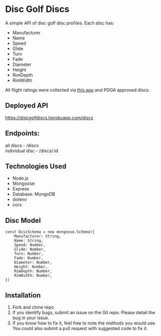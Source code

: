 # Disc Golf Discs
A simple API of disc golf disc profiles.
Each disc has:
 - Manufacturer
 - Name
 - Speed
 - Glide
 - Turn
 - Fade
 - Diameter
 - Height
 - RimDepth
 - RimWidth

All flight ratings were collected via [this app](https://www.reddit.com/r/discgolf/comments/kna7gq/discsearcher_is_born/) and PDGA approved discs.

## Deployed API <br />
https://discgolfdiscs.herokuapp.com/discs

## Endpoints:

all discs - /discs
<br />
individual disc - /discs/:id

## Technologies Used
- Node.js
- Mongoose
- Express
- Database: MongoDB
- dotenv
- cors

## Disc Model

```
const DiscSchema = new mongoose.Schema({
	Manufacturer: String,
	Name: String,
	Speed: Number,
	Glide: Number,
	Turn: Number,
	Fade: Number,
	Diameter: Number,
	Height: Number,
	RimDepth: Number,
	RimWidth: Number,
})
```

## Installation
1. Fork and clone repo
2. If you identify bugs, submit an issue on the Git repo. Please detail the bug in your issue. 
3. If you know how to fix it, feel free to note the methods you would use. You could also submit a pull request with suggested code to fix it.

